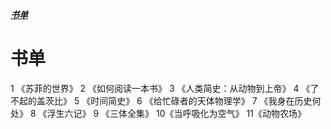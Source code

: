 ***[书单]()***
# 书单  
1 《苏菲的世界》
2 《如何阅读一本书》
3 《人类简史：从动物到上帝》
4 《了不起的盖茨比》
5 《时间简史》
6 《给忙碌者的天体物理学》
7 《我身在历史何处》
8 《浮生六记》
9 《三体全集》
10《当呼吸化为空气》
11《动物农场》
